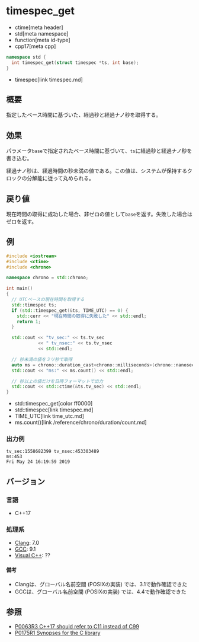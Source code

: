 # timespec_get
* ctime[meta header]
* std[meta namespace]
* function[meta id-type]
* cpp17[meta cpp]

```cpp
namespace std {
  int timespec_get(struct timespec *ts, int base);
}
```
* timespec[link timespec.md]

## 概要
指定したベース時間に基づいた、経過秒と経過ナノ秒を取得する。


## 効果
パラメータ`base`で指定されたベース時間に基づいて、`ts`に経過秒と経過ナノ秒を書き込む。

経過ナノ秒は、経過時間の秒未満の値である。この値は、システムが保持するクロックの分解能に従って丸められる。


## 戻り値
現在時間の取得に成功した場合、非ゼロの値として`base`を返す。失敗した場合はゼロを返す。


## 例
```cpp example
#include <iostream>
#include <ctime>
#include <chrono>

namespace chrono = std::chrono;

int main()
{
  // UTCベースの現在時間を取得する
  std::timespec ts;
  if (std::timespec_get(&ts, TIME_UTC) == 0) {
    std::cerr << "現在時間の取得に失敗した" << std::endl;
    return 1;
  }

  std::cout << "tv_sec:" << ts.tv_sec
            << " tv_nsec:" << ts.tv_nsec
            << std::endl;

  // 秒未満の値をミリ秒で取得
  auto ms = chrono::duration_cast<chrono::milliseconds>(chrono::nanoseconds{ts.tv_nsec});
  std::cout << "ms:" << ms.count() << std::endl;

  // 秒以上の値だけを日時フォーマットで出力
  std::cout << std::ctime(&ts.tv_sec) << std::endl;
}
```
* std::timespec_get[color ff0000]
* std::timespec[link timespec.md]
* TIME_UTC[link time_utc.md]
* ms.count()[link /reference/chrono/duration/count.md]

### 出力例
```
tv_sec:1558682399 tv_nsec:453303489
ms:453
Fri May 24 16:19:59 2019
```


## バージョン
### 言語
- C++17

### 処理系
- [Clang](/implementation.md#clang): 7.0
- [GCC](/implementation.md#gcc): 9.1
- [Visual C++](/implementation.md#visual_cpp): ??

#### 備考
- Clangは、グローバル名前空間 (POSIXの実装) では、3.1で動作確認できた
- GCCは、グローバル名前空間 (POSIXの実装) では、4.4で動作確認できた


## 参照
- [P0063R3 C++17 should refer to C11 instead of C99](http://www.open-std.org/jtc1/sc22/wg21/docs/papers/2016/p0063r3.html)
- [P0175R1 Synopses for the C library](http://www.open-std.org/jtc1/sc22/wg21/docs/papers/2016/p0175r1.html)

